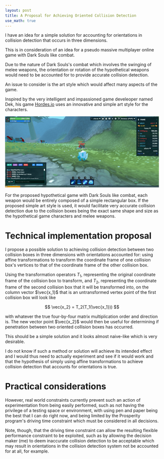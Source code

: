 ```yaml
---
layout: post
title: A Proposal for Achieving Oriented Collision Detection
use_math: true
---
```


I have an idea for a simple solution for accounting for orientations in collision detection that occurs in three dimensions.

This is in consideration of an idea for a pseudo massive multiplayer online game with Dark Souls like combat.

Due to the nature of Dark Souls's combat which involves the swinging of melee weapons, the orientation or rotation of the hypothetical weapons would need to be accounted for to provide accurate collision detection.

An issue to consider is the art style which would affect many aspects of the game.

Inspired by the very intelligent and impassioned game develeoper named Dek, his game [Hordes.io](https://hordes.io) uses an innovative and simple art style for the characters.

![Hordes.io art style](/assets/images/hordes_screenshot.gif "Hordes.io art style")

For the proposed hypothetical game with Dark Souls like combat, each weapon would be entirely composed of a simple rectangular box. If the proposed simple art style is used, it would facilitate very accurate collision detection due to the collision boxes being the exact same shape and size as the hypothetical game characters and melee weapons.

# Technical implementation proposal

I propose a possible solution to achieving collision detection between two collision boxes in three dimensions with orientations accounted for: using affine transformations to transform the coordinate frame of one collision box's vertices to that of the coordinate frame of the other collision box.

Using the transformation operators $T_1$, representing the original coordinate frame of the collision box to transform, and $T_2$, representing the coordinate frame of the second collision box that it will be transformed into, on the column vector $\vec{x_1}$ that is an untransformed vertex point of the first collision box will look like

$$
\vec{x_2} = T_2(T_1(\vec{x_1}))
$$

with whatever the true four-by-four matrix multiplication order and direction is. The new vector point $\vec{x_2}$ would then be useful for determining if penetration between two oriented collision boxes has occurred.

This should be a simple solution and it looks almost naive-like which is very desirable.

I do not know if such a method or solution will achieve its intended effect and I would thus need to actually experiment and see if it would work and that the hypothesis of simply using affine transformations to achieve collision detection that accounts for orientations is true.

# Practical considerations

However, real world constraints currently prevent such an action of experimentation from being easily performed, such as not having the privilege of a testing space or environment, with using pen and paper being the best that I can do right now, and being limited by the Prosperity program's driving time constraint which must be considered in all decisions.

Note, though, that the driving time constraint can allow the resulting flexible performance constraint to be exploited, such as by allowing the decision maker (me) to deem inaccurate collision detection to be acceptable which may result in orientations in the collision detection system not be accounted for at all, for example.